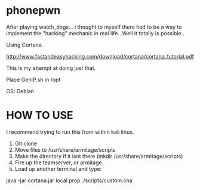 phonepwn
==========

After playing watch_dogs... i thought to myself there had to be a way to implement the "hacking" mechanic in real life...Well it totally is possible..


Using Cortana.

http://www.fastandeasyhacking.com/download/cortana/cortana_tutorial.pdf


This is my attempt at doing just that.

Place GenIP.sh in /opt


OS: Debian

HOW TO USE
==========


I recommend trying to run this from within kali linux.


1. Git clone 
2. Move files to /usr/share/armitage/scripts
3. Make the directory if it isnt there (mkdir /usr/share/armitage/scripts)
4. Fire up the teamserver, or armitage.
5. Load up another terminal and type:

java -jar cortana.jar local.prop ./scripts/custom.cna
